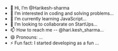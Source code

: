 - 👋 Hi, I’m @Harikesh-sharma
- 👀 I’m interested in  coding and solving problems...
- 🌱 I’m currently learning  JavaScript...
- 💞️ I’m looking to collaborate on  StartUps...
- 📫 How to reach me --  @hari.kesh_sharma...
- 😄 Pronouns: ...
- ⚡ Fun fact:  I started developing as a fun ...

<!---
Harikesh-sharma/Harikesh-sharma is a ✨ special ✨ repository because its `README.md` (this file) appears on your GitHub profile.
You can click the Preview link to take a look at your changes.
--->
